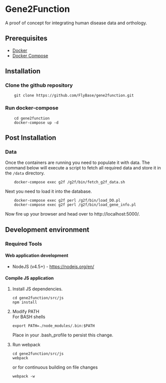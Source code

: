 # Gene2Function

A proof of concept for integrating human disease data and orthology.

## Prerequisites

* [Docker](https://www.docker.com/products/overview)
* [Docker Compose](https://docs.docker.com/compose/install/)

## Installation

### Clone the github repository

```
    git clone https://github.com/FlyBase/gene2function.git
```

### Run docker-compose

```
    cd gene2function
    docker-compose up -d
```

## Post Installation

### Data

Once the containers are running you need to populate it with data.
The command below will execute a script to fetch all required data
and store it in the `/data` directory.


```
    docker-compose exec g2f /g2f/bin/fetch_g2f_data.sh
```

Next you need to load it into the database.

```
    docker-compose exec g2f perl /g2f/bin/load_DO.pl
    docker-compose exec g2f perl /g2f/bin/load_gene_info.pl
```

Now fire up your browser and head over to http://localhost:5000/.


## Development environment

### Required Tools

#### Web application development 

* NodeJS (v4.5+) - https://nodejs.org/en/

#### Compile JS application

1. Install JS dependencies.
   ```
   cd gene2function/src/js
   npm install
   ```

2. Modify PATH  
   For BASH shells
   ```
   export PATH=./node_modules/.bin:$PATH
   ```
   Place in your .bash_profile to persist this change.

3. Run webpack
   ```
   cd gene2function/src/js
   webpack
   ```
   or for continuous building on file changes
   ```
   webpack -w 
   ```
